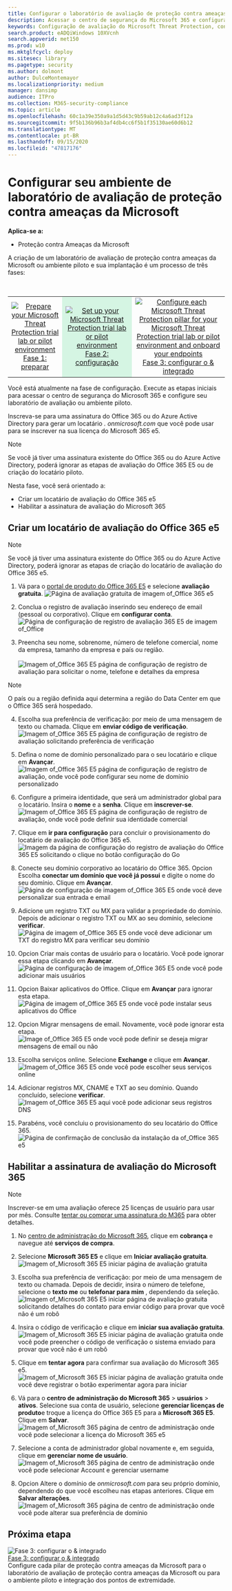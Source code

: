 ```yaml
---
title: Configurar o laboratório de avaliação de proteção contra ameaças da Microsoft ou o ambiente piloto
description: Acessar o centro de segurança do Microsoft 365 e configurar seu ambiente de laboratório de avaliação de proteção contra ameaças da Microsoft
keywords: Configuração de avaliação do Microsoft Threat Protection, configuração do piloto do Microsoft Threat Protection, experimente proteção contra ameaças da Microsoft, configuração do laboratório de avaliação de proteção contra ameaças da Microsoft
search.product: eADQiWindows 10XVcnh
search.appverid: met150
ms.prod: w10
ms.mktglfcycl: deploy
ms.sitesec: library
ms.pagetype: security
ms.author: dolmont
author: DulceMontemayor
ms.localizationpriority: medium
manager: dansimp
audience: ITPro
ms.collection: M365-security-compliance
ms.topic: article
ms.openlocfilehash: 60c1a39e350a9a1d5d43c9b59ab12c4a6ad3f12a
ms.sourcegitcommit: 9f5b136b96b3af4db4cc6f5b1f35130ae60d6b12
ms.translationtype: MT
ms.contentlocale: pt-BR
ms.lasthandoff: 09/15/2020
ms.locfileid: "47817176"
---
```

# <a name="set-up-your-microsoft-threat-protection-trial-lab-environment"></a>Configurar seu ambiente de laboratório de avaliação de proteção contra ameaças da Microsoft 

**Aplica-se a:**
- Proteção contra Ameaças da Microsoft 


A criação de um laboratório de avaliação de proteção contra ameaças da Microsoft ou ambiente piloto e sua implantação é um processo de três fases:

<br>
<table border="0" width="100%" align="center">
  <tr style="text-align:center;">
    <td align="center" style="width:25%; border:0;" >
      <a href= "https://docs.microsoft.com/microsoft-365/security/mtp/prepare-mtpeval?view=o365-worldwide"> 
        <img src="../../media/prepare.png" alt="Prepare your Microsoft Threat Protection trial lab or pilot environment" title="Preparar o laboratório de avaliação da proteção contra ameaças da Microsoft ou o ambiente piloto" />
      <br/>Fase 1: preparar </a><br>
    </td>
     <td align="center"bgcolor="#d5f5e3">
      <a href="https://docs.microsoft.com/microsoft-365/security/mtp/setup-mtpeval?view=o365-worldwide">
        <img src="../../media/setup.png" alt="Set up your Microsoft Threat Protection trial lab or pilot environment" title="Configurar o laboratório de avaliação de proteção contra ameaças da Microsoft ou o ambiente piloto" />
      <br/>Fase 2: configuração </a><br>
    </td>
    <td align="center">
      <a href="https://docs.microsoft.com/microsoft-365/security/mtp/config-mtpeval?view=o365-worldwide">
        <img src="../../media/config-onboard.png" alt="
Configure each Microsoft Threat Protection pillar for your Microsoft Threat Protection trial lab or pilot environment and onboard your endpoints" title="
Configure cada pilar de proteção contra ameaças da Microsoft para o laboratório de avaliação de proteção contra ameaças da Microsoft ou para o ambiente piloto e a integração dos pontos de extremidade" />
      <br/>Fase 3: configurar o & integrado </a><br>
</td>


  </tr>
</table>

Você está atualmente na fase de configuração. Execute as etapas iniciais para acessar o centro de segurança do Microsoft 365 e configure seu laboratório de avaliação ou ambiente piloto.

Inscreva-se para uma assinatura do Office 365 ou do Azure Active Directory para gerar um locatário *. onmicrosoft.com* que você pode usar para se inscrever na sua licença do Microsoft 365 e5. 

>[!NOTE]
>Se você já tiver uma assinatura existente do Office 365 ou do Azure Active Directory, poderá ignorar as etapas de avaliação do Office 365 E5 ou de criação do locatário piloto.

Nesta fase, você será orientado a:
- Criar um locatário de avaliação do Office 365 e5
- Habilitar a assinatura de avaliação do Microsoft 365


## <a name="create-an-office-365-e5-trial-tenant"></a>Criar um locatário de avaliação do Office 365 e5
>[!NOTE]
>Se você já tiver uma assinatura existente do Office 365 ou do Azure Active Directory, poderá ignorar as etapas de criação do locatário de avaliação do Office 365 e5.

1. Vá para o [portal de produto do Office 365 E5](https://www.microsoft.com/microsoft-365/business/office-365-enterprise-e5-business-software?activetab=pivot%3aoverviewtab) e selecione **avaliação gratuita**.
![Página de avaliação gratuita de imagem of_Office 365 e5](../../media/mtp-eval-9.png) <br>
  
2. Conclua o registro de avaliação inserindo seu endereço de email (pessoal ou corporativo). Clique em **configurar conta**.
![Página de configuração de registro de avaliação 365 E5 de imagem of_Office](../../media/mtp-eval-10.png) <br> 

3. Preencha seu nome, sobrenome, número de telefone comercial, nome da empresa, tamanho da empresa e país ou região.  
<br>![Imagem of_Office 365 E5 página de configuração de registro de avaliação para solicitar o nome, telefone e detalhes da empresa](../../media/mtp-eval-11.png) <br>
>[!NOTE]
>O país ou a região definida aqui determina a região do Data Center em que o Office 365 será hospedado.
  
4. Escolha sua preferência de verificação: por meio de uma mensagem de texto ou chamada. Clique em **enviar código de verificação**. 
![Imagem of_Office 365 E5 página de configuração de registro de avaliação solicitando preferência de verificação](../../media/mtp-eval-12.png) <br>

5. Defina o nome de domínio personalizado para o seu locatário e clique em **Avançar**.
<br>![Imagem of_Office 365 E5 página de configuração de registro de avaliação, onde você pode configurar seu nome de domínio personalizado](../../media/mtp-eval-13.png) <br>
 
6. Configure a primeira identidade, que será um administrador global para o locatário. Insira o **nome** e a **senha**. Clique em **inscrever-se**.
![Imagem of_Office 365 E5 página de configuração de registro de avaliação, onde você pode definir sua identidade comercial](../../media/mtp-eval-14.png) <br>

7. Clique em **ir para configuração** para concluir o provisionamento do locatário de avaliação do Office 365 e5.
<br>![Imagem da página de configuração do registro de avaliação do Office 365 E5 solicitando o clique no botão configuração do Go](../../media/mtp-eval-15.png) <br>

8. Conecte seu domínio corporativo ao locatário do Office 365. Opcion Escolha **conectar um domínio que você já possui** e digite o nome do seu domínio. Clique em **Avançar**.
<br>![Página de configuração de imagem of_Office 365 E5 onde você deve personalizar sua entrada e email](../../media/mtp-eval-16.png) <br>
 
9. Adicione um registro TXT ou MX para validar a propriedade do domínio. Depois de adicionar o registro TXT ou MX ao seu domínio, selecione **verificar**.
<br>![Página de imagem of_Office 365 E5 onde você deve adicionar um TXT do registro MX para verificar seu domínio](../../media/mtp-eval-17.png) <br>
 
10. Opcion Criar mais contas de usuário para o locatário. Você pode ignorar essa etapa clicando em **Avançar**.
![Página de configuração de imagem of_Office 365 E5 onde você pode adicionar mais usuários](../../media/mtp-eval-18.png) <br>
 
11. Opcion Baixar aplicativos do Office. Clique em **Avançar** para ignorar esta etapa. 
<br>![Página de imagem of_Office 365 E5 onde você pode instalar seus aplicativos do Office](../../media/mtp-eval-19.png) <br>

12. Opcion Migrar mensagens de email. Novamente, você pode ignorar esta etapa.
<br>![Image of_Office 365 E5 onde você pode definir se deseja migrar mensagens de email ou não](../../media/mtp-eval-20.png) <br>
 
13. Escolha serviços online. Selecione **Exchange** e clique em **Avançar**. 
<br>![Imagem of_Office 365 E5 onde você pode escolher seus serviços online](../../media/mtp-eval-21.png) <br>

14. Adicionar registros MX, CNAME e TXT ao seu domínio. Quando concluído, selecione **verificar**.
<br>![Imagem of_Office 365 E5 aqui você pode adicionar seus registros DNS](../../media/mtp-eval-22.png) <br>
 
15. Parabéns, você concluiu o provisionamento do seu locatário do Office 365.
<br>![Página de confirmação de conclusão da instalação da of_Office 365 e5](../../media/mtp-eval-23.png) <br>

## <a name="enable-microsoft-365-trial-subscription"></a>Habilitar a assinatura de avaliação do Microsoft 365

>[!NOTE]
>Inscrever-se em uma avaliação oferece 25 licenças de usuário para usar por mês. Consulte [tentar ou comprar uma assinatura do M365](https://docs.microsoft.com/microsoft-365/commerce/try-or-buy-microsoft-365?view=o365-worldwide#try-or-buy-a-microsoft-365-subscription-1) para obter detalhes.

1. No [centro de administração do Microsoft 365](https://admin.microsoft.com/), clique em **cobrança** e navegue até **serviços de compra**.

2. Selecione **Microsoft 365 E5** e clique em **Iniciar avaliação gratuita**. 
![Imagem of_Microsoft 365 E5 iniciar página de avaliação gratuita](../../media/mtp-eval-24.png) <br>

3. Escolha sua preferência de verificação: por meio de uma mensagem de texto ou chamada. Depois de decidir, insira o número de telefone, selecione o **texto me** ou **telefonar para mim** , dependendo da seleção.
![Imagem of_Microsoft 365 E5 iniciar página de avaliação gratuita solicitando detalhes do contato para enviar código para provar que você não é um robô](../../media/mtp-eval-25.png) <br>
 
4. Insira o código de verificação e clique em **iniciar sua avaliação gratuita**. 
<br>![Imagem of_Microsoft 365 E5 iniciar página de avaliação gratuita onde você pode preencher o código de verificação o sistema enviado para provar que você não é um robô](../../media/mtp-eval-26.png) <br>

5. Clique em **tentar agora** para confirmar sua avaliação do Microsoft 365 e5.
<br>![Imagem of_Microsoft 365 E5 iniciar página de avaliação gratuita onde você deve registrar o botão experimentar agora para iniciar](../../media/mtp-eval-27.png) <br>
 
6. Vá para o **centro de administração do Microsoft 365**  >  **usuários**  >  **ativos**. Selecione sua conta de usuário, selecione **gerenciar licenças de produto**e troque a licença do Office 365 E5 para a **Microsoft 365 E5**. Clique em **Salvar**.
![Imagem of_Microsoft 365 página de centro de administração onde você pode selecionar a licença do Microsoft 365 e5](../../media/mtp-eval-28.png) <br>
 
7. Selecione a conta de administrador global novamente e, em seguida, clique em **gerenciar nome de usuário**.
<br>![Imagem of_Microsoft 365 página de centro de administração onde você pode selecionar Account e gerenciar username](../../media/mtp-eval-29.png) <br>

8. Opcion Altere o domínio de *onmicrosoft.com* para seu próprio domínio, dependendo do que você escolheu nas etapas anteriores. Clique em **Salvar alterações**.
<br>![Imagem of_Microsoft 365 página de centro de administração onde você pode alterar sua preferência de domínio](../../media/mtp-eval-30.png) <br>



## <a name="next-step"></a>Próxima etapa
![Fase 3: configurar o & integrado](../../media/config-onboard.png) <br>[Fase 3: configurar o & integrado](config-mtpeval.md) <br>Configure cada pilar de proteção contra ameaças da Microsoft para o laboratório de avaliação de proteção contra ameaças da Microsoft ou para o ambiente piloto e integração dos pontos de extremidade.
